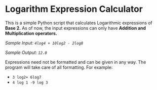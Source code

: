 # Logarithm Expression Calculator
This is a simple Python script that calculates Logarithmic expressions of **Base 2.** As of now, the input expressions can only have **Addition and Multiplication operators.**

*Sample Input: 
`4log4 + 10log2 - 2log8`*

*Sample Output:
`12.0`*

Expressions need not be formatted and can be given in any way. The program will take care of all formatting. For example:
- `3 log2+ 6log7`
- `4 log 1 -9 log 3`
